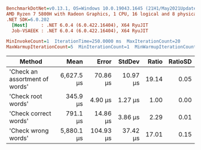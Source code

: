 ``` ini

BenchmarkDotNet=v0.13.1, OS=Windows 10.0.19043.1645 (21H1/May2021Update)
AMD Ryzen 7 5800H with Radeon Graphics, 1 CPU, 16 logical and 8 physical cores
.NET SDK=6.0.202
  [Host]     : .NET 6.0.4 (6.0.422.16404), X64 RyuJIT
  Job-VSAEEK : .NET 6.0.4 (6.0.422.16404), X64 RyuJIT

MinInvokeCount=1  IterationTime=250.0000 ms  MaxIterationCount=20  
MaxWarmupIterationCount=5  MinIterationCount=1  MinWarmupIterationCount=1  

```
|                         Method |       Mean |     Error |   StdDev | Ratio | RatioSD |
|------------------------------- |-----------:|----------:|---------:|------:|--------:|
| &#39;Check an assortment of words&#39; | 6,627.5 μs |  70.86 μs | 10.97 μs | 19.14 |    0.05 |
|             &#39;Check root words&#39; |   345.9 μs |   4.90 μs |  1.27 μs |  1.00 |    0.00 |
|          &#39;Check correct words&#39; |   791.1 μs |  14.86 μs |  3.86 μs |  2.29 |    0.01 |
|            &#39;Check wrong words&#39; | 5,880.1 μs | 104.93 μs | 37.42 μs | 17.01 |    0.15 |
